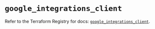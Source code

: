 # `google_integrations_client`

Refer to the Terraform Registry for docs: [`google_integrations_client`](https://registry.terraform.io/providers/hashicorp/google-beta/6.47.0/docs/resources/google_integrations_client).
